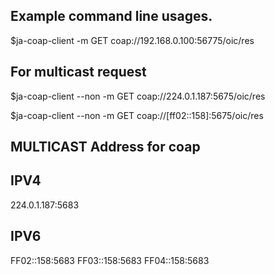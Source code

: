 Example command line usages.
----------------------------

$ja-coap-client -m GET coap://192.168.0.100:56775/oic/res


For multicast request
----------------------

$ja-coap-client --non -m GET coap://224.0.1.187:5675/oic/res

$ja-coap-client --non -m GET coap://[ff02::158]:5675/oic/res

MULTICAST Address for coap
--------------------------

IPV4
----
224.0.1.187:5683

IPV6
----
FF02::158:5683
FF03::158:5683
FF04::158:5683